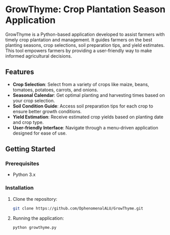 # GrowThyme: Crop Plantation Season Application

GrowThyme is a Python-based application developed to assist farmers with timely crop plantation and management. It guides farmers on the best planting seasons, crop selections, soil preparation tips, and yield estimates. This tool empowers farmers by providing a user-friendly way to make informed agricultural decisions.

## Features

- **Crop Selection**: Select from a variety of crops like maize, beans, tomatoes, potatoes, carrots, and onions.
- **Seasonal Calendar**: Get optimal planting and harvesting times based on your crop selection.
- **Soil Condition Guide**: Access soil preparation tips for each crop to ensure better growth conditions.
- **Yield Estimation**: Receive estimated crop yields based on planting date and crop type.
- **User-friendly Interface**: Navigate through a menu-driven application designed for ease of use.

## Getting Started

### Prerequisites
- Python 3.x

### Installation
1. Clone the repository:
   ```bash
   git clone https://github.com/DphenomenalALU/GrowThyme.git
2. Running the application:
   ```bash
   python growthyme.py   

